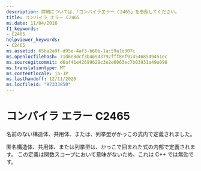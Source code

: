 ```yaml
---
description: 詳細については、「コンパイラエラー C2465」を参照してください。
title: コンパイラ エラー C2465
ms.date: 11/04/2016
f1_keywords:
- C2465
helpviewer_keywords:
- C2465
ms.assetid: 65ba2a9f-d95e-4af3-b60b-1ac59a1e307c
ms.openlocfilehash: 71d6e8dcf3b46943792fff8ef9145468549451ec
ms.sourcegitcommit: d6af41e42699628c3e2e6063ec7b03931a49a098
ms.translationtype: MT
ms.contentlocale: ja-JP
ms.lasthandoff: 12/11/2020
ms.locfileid: "97333850"
---
```

# <a name="compiler-error-c2465"></a>コンパイラ エラー C2465

名前のない構造体、共用体、または、列挙型がかっこの式内で定義されました。

匿名構造体、共用体、または列挙型は、かっこで囲まれた式の内部で定義されます。 この定義は関数スコープにおいて意味がないため、これは C++ では無効です。
